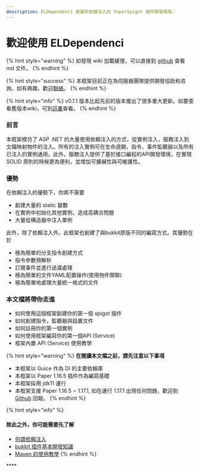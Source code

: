 ```yaml
---
description: ELDependenci 是基於依賴注入的 PaperSpigot 插件開發框架。
---
```


# 歡迎使用 ELDependenci

{% hint style="warning" %}
如發現 wiki 加載緩慢，可以直接到 [github](https://github.com/eric2788/eldependenci-docs/wiki) 查看 md 文件。
{% endhint %}

{% hint style="success" %}
本框架目前正在為伺服器團隊提供開發協助和咨詢，如有興趣，歡迎[聯絡](https://discord.gg/S5HNtQqzXe)。
{% endhint %}

{% hint style="info" %}
 v0.1.1 版本比起先前的版本推出了很多重大更新。如要查看舊版本wiki，可到[這裏](https://eric2788.gitbook.io/eldependenci/v/0.0.8-legacy/)查看。
{% endhint %}

### 前言 <a id="intro"></a>

本框架模仿了 ASP .NET 的大量使用依賴注入的方式，從實例注入，服務注入到文檔映射物件的注入。所有的注入實例可在生命週期，指令，事件監聽器以及所有已注入的實例通用。此外，服務注入提供了基於接口編程的API開發環境，在實現 SOLID 原則的時候更為便利，並增加可擴展性與可維護性。

### 優勢 <a id="pros"></a>

在依賴注入的優勢下，你將不需要

* 創建大量的 static 變數
* 在實例中初始化其他實例，造成高耦合問題
* 大量從構造器中注入單例

此外，除了依賴注入外，此框架也創建了與bukkit原版不同的編寫方式。其優勢在於

* 極為簡單的分支指令創建方式
* 指令參數預解析
* 訂閱事件並進行過濾處理
* 極為簡單的文件YAML配置操作\(使用物件關聯\)
* 極為簡單地處理大量統一格式的文件



### 本文檔將帶你走進 <a id="index"></a>

* 如何使用這個框架創建你的第一個 spigot 插件
* 如何創建指令，監聽器與設置文件
* 如何註冊你的第一個實例
* 如何使用框架編寫你的第一個API \(Service\)
* 框架內置 API \(Service\) 使用教學



{% hint style="warning" %}
**在閱讀本文檔之前，請先注意以下事項**

* 本框架以 Guice 作為 DI 的主要依賴庫
* 本框架以 Paper 1.16.5 插件作為編寫基礎
* 本框架採用 jdk11 運行
* 本框架支援 Paper 1.16.5 ~ 1.17.1, 如在運行 1.17.1 出現任何問題，歡迎到 [Github](https://github.com/eldependenci/eldependenci/issues) 回報。
{% endhint %}

{% hint style="info" %}
#### 除此之外，你可能需要先了解

* [何謂依賴注入](https://matthung0807.blogspot.com/2019/08/java-dependency-injection.html)
* [bukkit 插件基本開發知識](https://bukkit.gamepedia.com/Plugin_Tutorial)
* [Maven 的使用教學](https://kentyeh.github.io/mavenStartup/)
{% endhint %}

\*\*\*\*





